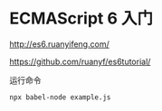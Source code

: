 # ECMAScript 6 入门

<http://es6.ruanyifeng.com/>

<https://github.com/ruanyf/es6tutorial/>

运行命令

```bash
npx babel-node example.js
```
